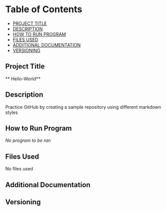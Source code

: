 # Table of Contents
- [PROJECT TITLE](Project-Title)
- [DESCRIPTION](Description)
- [HOW TO RUN PROGRAM](How-to-Run-Program)
- [FILES USED](Files-Used)
- [ADDITIONAL DOCUMENTATION](Additional-Documentation)
- [VERSIONING](Versioning)

## Project Title
** Hello-World**

## Description
Practice GitHub by creating a sample repository using different markdown styles

## How to Run Program
*No program to be ran*

## Files Used
No files used

## Additional Documentation

## Versioning

